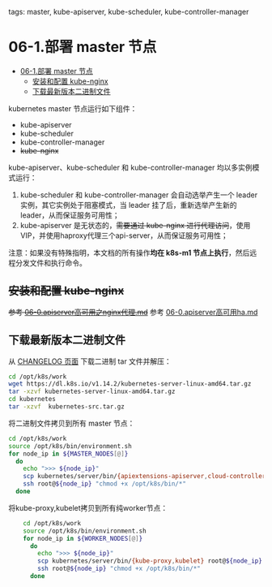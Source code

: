 tags: master, kube-apiserver, kube-scheduler, kube-controller-manager

# 06-1.部署 master 节点

<!-- TOC -->

- [06-1.部署 master 节点](#06-1部署-master-节点)
    - [安装和配置 kube-nginx](#安装和配置-kube-nginx)
    - [下载最新版本二进制文件](#下载最新版本二进制文件)

<!-- /TOC -->

kubernetes master 节点运行如下组件：

+ kube-apiserver
+ kube-scheduler
+ kube-controller-manager
+ ~~kube-nginx~~

kube-apiserver、kube-scheduler 和 kube-controller-manager 均以多实例模式运行：
1. kube-scheduler 和 kube-controller-manager 会自动选举产生一个 leader 实例，其它实例处于阻塞模式，当 leader 挂了后，重新选举产生新的 leader，从而保证服务可用性；
2. kube-apiserver 是无状态的，~~需要通过 kube-nginx 进行代理访问~~，使用VIP，并使用haproxy代理三个api-server，从而保证服务可用性；

注意：如果没有特殊指明，本文档的所有操作**均在 k8s-m1 节点上执行**，然后远程分发文件和执行命令。

## ~~安装和配置 kube-nginx~~

~~参考 [06-0.apiserver高可用之nginx代理.md](06-0.apiserver高可用之nginx代理.md)~~
参考 [06-0.apiserver高可用ha.md](06-0.apiserver高可用ha.md)

## 下载最新版本二进制文件

从 [CHANGELOG 页面](https://github.com/kubernetes/kubernetes/blob/master/CHANGELOG.md) 下载二进制 tar 文件并解压：

``` bash
cd /opt/k8s/work
wget https://dl.k8s.io/v1.14.2/kubernetes-server-linux-amd64.tar.gz
tar -xzvf kubernetes-server-linux-amd64.tar.gz
cd kubernetes
tar -xzvf  kubernetes-src.tar.gz
```

将二进制文件拷贝到所有 master 节点：

```bash
cd /opt/k8s/work
source /opt/k8s/bin/environment.sh
for node_ip in ${MASTER_NODES[@]}
  do
    echo ">>> ${node_ip}"
    scp kubernetes/server/bin/{apiextensions-apiserver,cloud-controller-manager,kube-apiserver,kube-controller-manager,kube-proxy,kube-scheduler,kubeadm,kubectl,kubelet,mounter} root@${node_ip}:/opt/k8s/bin/
    ssh root@${node_ip} "chmod +x /opt/k8s/bin/*"
  done
```
将kube-proxy,kubelet拷贝到所有纯worker节点：

```bash
    cd /opt/k8s/work
    source /opt/k8s/bin/environment.sh
    for node_ip in ${WORKER_NODES[@]}
      do
        echo ">>> ${node_ip}"
        scp kubernetes/server/bin/{kube-proxy,kubelet} root@${node_ip}:/opt/k8s/bin/
        ssh root@${node_ip} "chmod +x /opt/k8s/bin/*"
      done
```